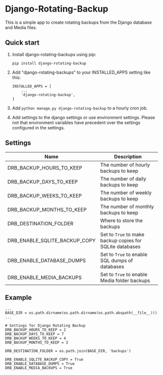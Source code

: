 # Django-Rotating-Backup

This is a simple app to create rotating backups from the Django database and Media files.


## Quick start

1. Install django-rotating-backups using pip:

	```
	pip install django-rotating-backup
	```
	
2. Add "django-rotating-backups" to your INSTALLED_APPS setting like this:

	```
	INSTALLED_APPS = [
	    ...
	    'django-rotating-backup',
	]
	```

3. Add `python manage.py django-rotating-backup` to a hourly cron job.

4. Add settings to the django settings or use environment settings. Please not that environment variables have precedent
over the settings configured in the settings.


## Settings

|Name|Description|
|----|-----------|
|DRB_BACKUP_HOURS_TO_KEEP|The number of hourly backups to keep|
|DRB_BACKUP_DAYS_TO_KEEP|The number of daily backups to keep|
|DRB_BACKUP_WEEKS_TO_KEEP|The number of weekly backups to keep|
|DRB_BACKUP_MONTHS_TO_KEEP|The number of monthly backups to keep|
|DRB_DESTINATION_FOLDER|Where to store the backups|
|DRB_ENABLE_SQLITE_BACKUP_COPY|Set to `True` to make backup copies for SQLite databases|
|DRB_ENABLE_DATABASE_DUMPS|Set to `True` to enable SQL dumps of databases|
|DRB_ENABLE_MEDIA_BACKUPS|Set to `True` to enable Media folder backups|


## Example

```
...
BASE_DIR = os.path.dirname(os.path.dirname(os.path.abspath(__file__)))
...

# Settings for Django Rotating Backup
DRB_BACKUP_HOURS_TO_KEEP = 2
DRB_BACKUP_DAYS_TO_KEEP = 7
DRB_BACKUP_WEEKS_TO_KEEP = 4
DRB_BACKUP_MONTHS_TO_KEEP = 3

DRB_DESTINATION_FOLDER = os.path.join(BASE_DIR, 'backups')

DRB_ENABLE_SQLITE_BACKUP_COPY = True
DRB_ENABLE_DATABASE_DUMPS = True
DRB_ENABLE_MEDIA_BACKUPS = True
```

